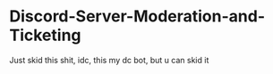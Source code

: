 # Discord-Server-Moderation-and-Ticketing

Just skid this shit, idc, this my dc bot, but u can skid it
